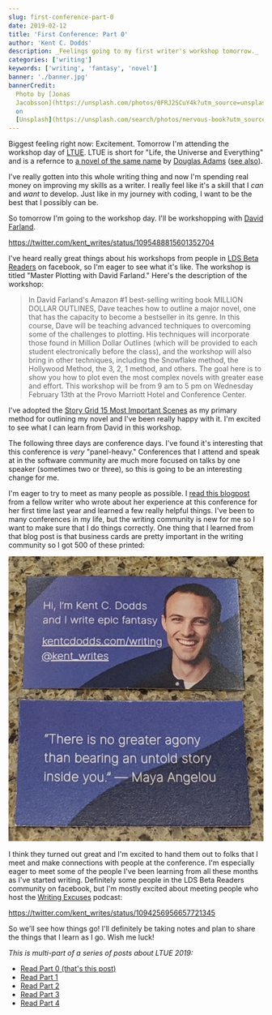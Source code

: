 ```yaml
---
slug: first-conference-part-0
date: 2019-02-12
title: 'First Conference: Part 0'
author: 'Kent C. Dodds'
description: _Feelings going to my first writer's workshop tomorrow._
categories: ['writing']
keywords: ['writing', 'fantasy', 'novel']
banner: './banner.jpg'
bannerCredit:
  Photo by [Jonas
  Jacobsson](https://unsplash.com/photos/0FRJ2SCuY4k?utm_source=unsplash&utm_medium=referral&utm_content=creditCopyText)
  on
  [Unsplash](https://unsplash.com/search/photos/nervous-book?utm_source=unsplash&utm_medium=referral&utm_content=creditCopyText)
---
```


Biggest feeling right now: Excitement. Tomorrow I'm attending the workshop day
of [LTUE](https://ltue.net). LTUE is short for "Life, the Universe and
Everything" and is a refernce to
[a novel of the same name](https://www.amazon.com/Universe-Everything-Hitchhikers-Guide-Galaxy/dp/0345391829/ref=pd_sbs_14_3?_encoding=UTF8&pd_rd_i=0345391829&pd_rd_r=94d0d53c-2f4a-11e9-a873-cb4fd7a22e28&pd_rd_w=b3MiU&pd_rd_wg=HNusk&pf_rd_p=588939de-d3f8-42f1-a3d8-d556eae5797d&pf_rd_r=H24Z8FTM8AFD29CAC35W&psc=1&refRID=H24Z8FTM8AFD29CAC35W)
by [Douglas Adams](https://en.wikipedia.org/wiki/Douglas_Adams)
([see also](https://www.google.com/search?q=what+is+the+answer+to+life+the+universe+and+everything)).

I've really gotten into this whole writing thing and now I'm spending real money
on improving my skills as a writer. I really feel like it's a skill that I _can_
and _want_ to develop. Just like in my journey with coding, I want to be the
best that I possibly can be.

So tomorrow I'm going to the workshop day. I'll be workshopping with
[David Farland](https://twitter.com/davidfarland).

https://twitter.com/kent_writes/status/1095488815601352704

I've heard really great things about his workshops from people in
[LDS Beta Readers](https://www.facebook.com/groups/475461645922698) on facebook,
so I'm eager to see what it's like. The workshop is titled "Master Plotting with
David Farland." Here's the description of the workshop:

> In David Farland's Amazon #1 best-selling writing book MILLION DOLLAR
> OUTLINES, Dave teaches how to outline a major novel, one that has the capacity
> to become a bestseller in its genre. In this course, Dave will be teaching
> advanced techniques to overcoming some of the challenges to plotting. His
> techniques will incorporate those found in Million Dollar Outlines (which will
> be provided to each student electronically before the class), and the workshop
> will also bring in other techniques, including the Snowflake method, the
> Hollywood Method, the 3, 2, 1 method, and others. The goal here is to show you
> how to plot even the most complex novels with greater ease and effort. This
> workshop will be from 9 am to 5 pm on Wednesday February 13th at the Provo
> Marriott Hotel and Conference Center.

I've adopted the
[Story Grid 15 Most Important Scenes](https://storygrid.com/15-most-important-scenes/)
as my primary method for outlining my novel and I've been really happy with it.
I'm excited to see what I can learn from David in this workshop.

The following three days are conference days. I've found it's interesting that
this conference is _very_ "panel-heavy." Conferences that I attend and speak at
in the software community are much more focused on talks by one speaker
(sometimes two or three), so this is going to be an interesting change for me.

I'm eager to try to meet as many people as possible. I
[read this blogpost](https://mormonmommywriters.blogspot.com/2013/10/writing-conference-dos-and-donts-and.html)
from a fellow writer who wrote about her experience at this conference for her
first time last year and learned a few really helpful things. I've been to many
conferences in my life, but the writing community is new for me so I want to
make sure that I do things correctly. One thing that I learned from that blog
post is that business cards are pretty important in the writing community so I
got 500 of these printed:

![Hi, I'm Kent C. Dodds and I write epic fantasy kentcdodds.com/writing @kent_writes. “There is no greater agony than bearing an untold story inside you.” ― Maya Angelou](./business-cards.jpg)

I think they turned out great and I'm excited to hand them out to folks that I
meet and make connections with people at the conference. I'm especially eager to
meet some of the people I've been learning from all these months as I've started
writing. Definitely some people in the LDS Beta Readers community on facebook,
but I'm mostly excited about meeting people who host the
[Writing Excuses](https://writingexcuses.com) podcast:

https://twitter.com/kent_writes/status/1094256956657721345

So we'll see how things go! I'll definitely be taking notes and plan to share
the things that I learn as I go. Wish me luck!

_This is multi-part of a series of posts about LTUE 2019:_

- [Read Part 0 (that's this post)](./first-conference-part-0)
- [Read Part 1](./first-conference-part-1)
- [Read Part 2](./first-conference-part-2)
- [Read Part 3](./first-conference-part-3)
- [Read Part 4](./first-conference-part-4)
